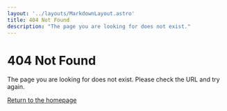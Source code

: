 ```yaml
---
layout: '../layouts/MarkdownLayout.astro'
title: 404 Not Found
description: "The page you are looking for does not exist."
---
```


# 404 Not Found

The page you are looking for does not exist. Please check the URL and try again.

[Return to the homepage](/)

